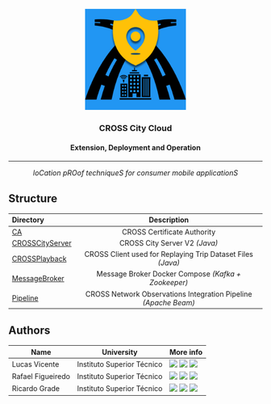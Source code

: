 <p align="center">
  <img src="./assets/CROSS-Logo.png" width="200" height="200" alt="CROSS Logo"/>
</p>

<h3 align="center">CROSS City Cloud</h3>
<h4 align="center">Extension, Deployment and Operation</h4>

---

<p align="center"><i>loCation pROof techniqueS for consumer mobile applicationS</i></p>

## Structure

| Directory                          |                           Description                           |
|:-----------------------------------|:---------------------------------------------------------------:|
| [CA](CA)                           |                   CROSS Certificate Authority                   |
| [CROSSCityServer](CROSSCityServer) |                  CROSS City Server V2 _(Java)_                  |
| [CROSSPlayback](CROSSPlayback)     |   CROSS Client used for Replaying Trip Dataset Files _(Java)_   |
| [MessageBroker](MessageBroker)     |       Message Broker Docker Compose _(Kafka + Zookeeper)_       |
| [Pipeline](Pipeline)               | CROSS Network Observations Integration Pipeline _(Apache Beam)_ |

## Authors

| Name              | University                 | More info                                                                                                                                                                                                                                                                                                                                                                                       |
|-------------------|----------------------------|-------------------------------------------------------------------------------------------------------------------------------------------------------------------------------------------------------------------------------------------------------------------------------------------------------------------------------------------------------------------------------------------------|
| Lucas Vicente     | Instituto Superior Técnico | [<img src="https://i.ibb.co/brG8fnX/mail-6.png" width="17">](mailto:lucasdhvicente@gmail.com "lucasdhvicente@gmail.com") [<img src="https://github.githubassets.com/favicon.ico" width="17">](https://github.com/WARSKELETON "WARSKELETON") [<img src="https://i.ibb.co/TvQPw7N/linkedin-logo.png" width="17">](https://www.linkedin.com/in/lucas-vicente-a91819184/ "lucas-vicente-a91819184") |
| Rafael Figueiredo | Instituto Superior Técnico | [<img src="https://i.ibb.co/brG8fnX/mail-6.png" width="17">](mailto:rafafigoalexandre@gmail.com "rafafigoalexandre@gmail.com") [<img src="https://github.githubassets.com/favicon.ico" width="17">](https://github.com/rafafigo "rafafigo") [<img src="https://i.ibb.co/TvQPw7N/linkedin-logo.png" width="17">](https://www.linkedin.com/in/rafafigo/ "rafafigo")                               |
| Ricardo Grade     | Instituto Superior Técnico | [<img src="https://i.ibb.co/brG8fnX/mail-6.png" width="17">](mailto:ricardo.grade@tecnico.ulisboa.pt "ricardo.grade@tecnico.ulisboa.pt") [<img src="https://github.githubassets.com/favicon.ico" width="17">](https://github.com/RicardoGrade "RicardoGrade") [<img src="https://i.ibb.co/TvQPw7N/linkedin-logo.png" width="17">](https://www.linkedin.com/in/RicardoGrade "RicardoGrade")      |
